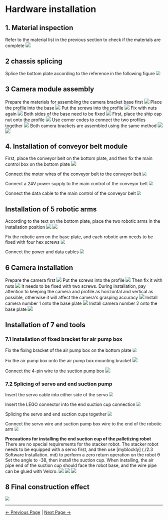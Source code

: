 # Hardware installation

## 1. Material inspection
Refer to the material list in the previous section to check if the materials are complete
![](../resourse/update/pingpu.jpg)


## 2 chassis splicing
Splice the bottom plate according to the reference in the following figure
<img src="../resourse/sorting_kit/diban.png" style="zoom:80%;" />

## 3 Camera module assembly
Prepare the materials for assembling the camera bracket base first
![](../resourse/update/zhijia1.jpg) 
Place the profile into the base
![](../resourse/update/zhijia2.jpg)
Put the screws into the profile
![](../resourse/update/zhijia3.jpg)
Fix with nuts again
![](../resourse/update/zhijia4.jpg)
Both sides of the base need to be fixed
![](../resourse/update/zhijia5.jpg)
First, place the ship cap nut onto the profile
![](../resourse/3-VisionPickingKit/00.png)
Use corner codes to connect the two profiles together
![](../resourse/3-VisionPickingKit/02.png)
Both camera brackets are assembled using the same method
![](../resourse/update/num1.jpg)
![](../resourse/update/num2.jpg)


## 4. Installation of conveyor belt module
First, place the conveyor belt on the bottom plate, and then fix the main control box on the bottom plate
![](../resourse/sorting_kit/chuansongdaikzh.png)

Connect the motor wires of the conveyor belt to the conveyor belt
<img src="../resourse/sorting_kit/dianjixian.png" style="zoom:80%;" />

Connect a 24V power supply to the main control of the conveyor belt
<img src="../resourse/sorting_kit/chuansongdaidianyuan.png" style="zoom:80%;" />

Connect the data cable to the main control of the conveyor belt
<img src="../resourse/sorting_kit/chuansongdaishujuxian.png" style="zoom:80%;" />


## Installation of 5 robotic arms
According to the text on the bottom plate, place the two robotic arms in the installation position
![](../resourse/update/robot1.jpg)
![](../resourse/update/robot2.jpg)

Fix the robotic arm on the base plate, and each robotic arm needs to be fixed with four hex screws
<img src="../resourse/sorting_kit/jixiebianzhuang.png" style="zoom:80%;" />

Connect the power and data cables
<img src="../resourse/sorting_kit/jixiebidianyuan.png" style="zoom:80%;" />

## 6 Camera installation
Prepare the camera first
![](../resourse/update/xiangji1.png)
Put the screws into the profile
![](../resourse/update/xiangji2.jpg)
Then fix it with nuts
![](../resourse/update/xiangji3.jpg)
It needs to be fixed with two screws. During installation, pay attention to keeping the camera and profile as horizontal and vertical as possible, otherwise it will affect the camera's grasping accuracy
![](../resourse/update/xiangji4.png)
Install camera number 1 onto the base plate
![](../resourse/update/cam1.jpg)
Install camera number 2 onto the base plate
![](../resourse/update/cam2.jpg)

## Installation of 7 end tools
### 7.1 Installation of fixed bracket for air pump box
Fix the fixing bracket of the air pump box on the bottom plate
<img src="../resourse/sorting_kit/qibengjaizi.png" style="zoom:80%;" />

Fix the air pump box onto the air pump box mounting bracket
<img src="../resourse/sorting_kit/qibenganzhuang.png" style="zoom:100%;" />

Connect the 4-pin wire to the suction pump box
<img src="../resourse/sorting_kit/qibengxian.png" style="zoom:100%;" />

### 7.2 Splicing of servo and end suction pump
Insert the servo cable into either side of the servo
<img src="../resourse/sorting_kit/duojixian.png" style="zoom:80%;" />

Insert the LEGO connector into the end suction cup connection
<img src="../resourse/sorting_kit/legao.png" style="zoom:80%;" />

Splicing the servo and end suction cups together
<img src="../resourse/sorting_kit/duoji+xipan.png" style="zoom:80%;" />

Connect the servo wire and suction pump box wire to the end of the robotic arm
<img src="../resourse/sorting_kit/duoji+xibeng.png" style="zoom:80%;" />

**Precautions for installing the end suction cup of the palletizing robot**
There are no special requirements for the stacker robot. The stacker robot needs to be equipped with a servo first, and then use [myblockly] (./2.3 Software Installation. md) to perform a zero return operation on the robot θ Set the angle to -38, then install the suction cup. When installing, the air pipe end of the suction cup should face the robot base, and the wire pipe can be glued with Velcro.
<img src="../resourse/33.png" style="zoom:100%; " />
<img src="../resourse/34.png" style="zoom:100%; " />
<img src="../resourse/35.jpg" style="zoom:100%; " />


## 8 Final construction effect
<img src="../resourse/sorting_kit/ultrarm_sorting_kit.jpg" style="zoom:80%;" />

---
[← Previous Page](./2.1-HardwareIntroduction.md) | [Next Page → ](./2.3-Softwareinstallation.MD)